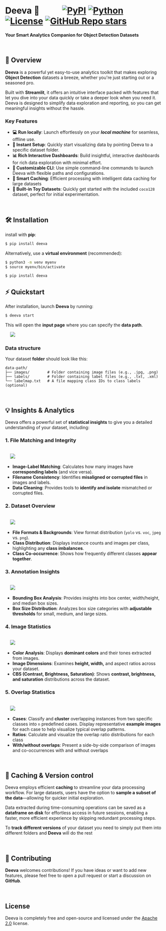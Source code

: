 # Deeva 🚀   &nbsp;&nbsp;&nbsp;&nbsp;&nbsp;&nbsp;&nbsp;&nbsp;&nbsp;  [![PyPI](https://img.shields.io/pypi/v/deeva.svg)](https://pypi.org/project/deeva/) [![Python](https://img.shields.io/badge/python-3.11-blue.svg)](https://www.python.org/) [![License](https://img.shields.io/badge/license-Apache%202.0-green.svg)](https://www.apache.org/licenses/LICENSE-2.0) [![GitHub Repo stars](https://img.shields.io/github/stars/vbyan/deeva?style=social)](https://github.com/vbyan/deeva)

**Your Smart Analytics Companion for Object Detection Datasets**

<br>

## 🎯 Overview

**Deeva** is a powerful yet easy-to-use analytics toolkit that makes exploring **Object Detection** datasets a breeze, whether you're just starting out or a seasoned pro. 

Built with **Streamlit**, it offers an intuitive interface packed with features that let you dive into your data quickly or take a deeper look when you need it.
Deeva is designed to simplify data exploration and reporting, so you can get meaningful insights without the hassle.

### Key Features

- **💻 Run locally**: Launch effortlessly on your **_local machine_** for seamless, offline use.
- **🚀 Instant Setup**: Quickly start visualizing data by pointing Deeva to a specific dataset folder.
- **📊 Rich Interactive Dashboards**: Build insightful, interactive dashboards for rich data exploration with minimal effort.
- **🎨 Customizable CLI**: Use simple command-line commands to launch Deeva with flexible paths and configurations.
- **💾 Smart Caching**: Efficient processing with intelligent data caching for large datasets
- **🎲 Built-in Toy Datasets**: Quickly get started with the included `coco128` dataset, perfect for initial experimentation.

<br>

## 🛠 Installation

install with **pip**:

```bash
$ pip install deeva
```

Alternatively, use a **virtual environment** (recommended):

```bash
$ python3 -m venv myenv
$ source myenv/bin/activate

$ pip install deeva
```

## ⚡ Quickstart
After installation, launch **Deeva** by running:

```bash
$ deeva start
```

This will open the **input page** where you can specify the **data path**.

&nbsp;&nbsp;&nbsp;&nbsp;<img src="https://raw.githubusercontent.com/vbyan/deeva/main/assets/input_page.gif"></img>

### Data structure

Your dataset **folder** should look like this:

```plaintext
data-path/
├── images/        # Folder containing image files (e.g., .jpg, .png)
├── labels/        # Folder containing label files (e.g., .txt, .xml)
└── labelmap.txt   # A file mapping class IDs to class labels (optional)
```
<br>

## 💡 Insights & Analytics

Deeva offers a powerful set of **statistical insights** to give you a detailed understanding of your dataset, including:

### 1. **File Matching and Integrity**

<br> &nbsp;&nbsp;&nbsp;&nbsp;<img src="https://raw.githubusercontent.com/vbyan/deeva/main/assets/data_match.gif">

- **Image-Label Matching**: Calculates how many images have **corresponding labels** (and vice versa).
- **Filename Consistency**: Identifies **misaligned or corrupted files** in images and labels.
- **Data Cleaning**: Provides tools to **identify and isolate** mismatched or corrupted files.


### 2. **Dataset Overview**

<br> &nbsp;&nbsp;&nbsp;&nbsp;<img src="https://raw.githubusercontent.com/vbyan/deeva/main/assets/overall.gif">

- **File Formats & Backgrounds**: View format distribution (`yolo` vs. `voc`, `jpeg` vs. `png`).
- **Class Distribution**: Displays instance counts and images per class, highlighting any **class imbalances**.
- **Class Co-occurrence**: Shows how frequently different classes **appear together**.


### 3. **Annotation Insights**

<br> &nbsp;&nbsp;&nbsp;&nbsp;<img src="https://raw.githubusercontent.com/vbyan/deeva/main/assets/annotations.gif">

- **Bounding Box Analysis**: Provides insights into box center, width/height, and median box sizes.
- **Box Size Distribution**: Analyzes box size categories with **adjustable thresholds** for small, medium, and large sizes.


### 4. **Image Statistics**

<br> &nbsp;&nbsp;&nbsp;&nbsp;<img src="https://raw.githubusercontent.com/vbyan/deeva/main/assets/images.gif">

- **Color Analysis**: Displays **dominant colors** and their tones extracted from images.
- **Image Dimensions**: Examines **height, width,** and aspect ratios across your dataset.
- **CBS (Contrast, Brightness, Saturation)**: Shows **contrast, brightness, and saturation** distributions across the dataset.


### 5. **Overlap Statistics**

<br> &nbsp;&nbsp;&nbsp;&nbsp;<img src="https://raw.githubusercontent.com/vbyan/deeva/main/assets/overlaps.gif">

- **Cases**: Classify and **cluster** overlapping instances from two specific classes into `n` predefined cases. Display representative **example images** for each case to help visualize typical overlap patterns.
- **Ratios**: Calculate and visualize the overlap ratio distributions for each class
- **With/without overlaps**: Present a side-by-side comparison of images and co-occurrences with and without overlaps

<br>

## 🔖 **Caching & Version control**

Deeva employs efficient **caching** to streamline your data processing workflow. For large datasets, users have the option to **sample a subset of the data**—allowing for quicker initial exploration. 

Data extracted during time-consuming operations can be saved as a **dataframe on disk** for effortless access in future sessions, enabling a faster, more efficient experience by skipping redundant processing steps.

To **track different versions** of your dataset you need to simply put them into different folders and **Deeva** will do the rest

<br>

## 🌟 **Contributing**

**Deeva** welcomes contributions! If you have ideas or want to add new features, please feel free to open a pull request or start a discussion on **GitHub**. 

<br>

## License

Deeva is completely free and open-source and licensed under the [Apache 2.0](https://www.apache.org/licenses/LICENSE-2.0) license.



